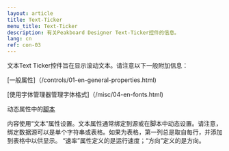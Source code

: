 ```yaml
---
layout: article
title: Text-Ticker
menu_title: Text-Ticker
description: 有关Peakboard Designer Text-Ticker控件的信息。
lang: cn
ref: con-03
---
```


文本Text Ticker控件旨在显示滚动文本。请注意以下一般附加信息：

[一般属性]（/controls/01-en-general-properties.html)

[使用字体管理器管理字体格式]（/misc/04-en-fonts.html)

动态属性中的[脚本](/scripting/02-en-dynamic-properties.html)

内容使用“文本”属性设置。文本属性通常绑定到源或在脚本中动态设置。请注意，绑定数据源可以是单个字符串或表格。如果为表格，第一列总是取自每行，并添加到表格中以供显示。
“速率”属性定义的是运行速度；“方向”定义的是方向。
